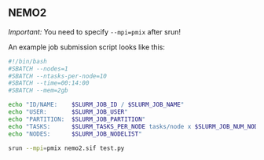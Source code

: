 NEMO2
-----

*Important:* You need to specify `--mpi=pmix`  after srun!

An example job submission script looks like this:

```bash
#!/bin/bash
#SBATCH --nodes=1
#SBATCH --ntasks-per-node=10
#SBATCH --time=00:14:00
#SBATCH --mem=2gb

echo "ID/NAME:    $SLURM_JOB_ID / $SLURM_JOB_NAME"
echo "USER:       $SLURM_JOB_USER"
echo "PARTITION:  $SLURM_JOB_PARTITION"
echo "TASKS:      $SLURM_TASKS_PER_NODE tasks/node x $SLURM_JOB_NUM_NODES nodes = $SLURM_NTASKS tasks"
echo "NODES:      $SLURM_JOB_NODELIST"

srun --mpi=pmix nemo2.sif test.py
```
